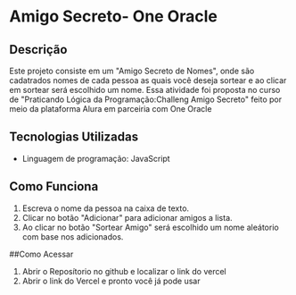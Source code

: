 # Amigo Secreto- One Oracle

## Descrição
Este projeto consiste em um "Amigo Secreto de Nomes", onde são cadatrados nomes de cada pessoa as quais você deseja sortear e ao clicar em sortear será escolhido um nome. Essa atividade foi proposta no curso de "Praticando Lógica da Programação:Challeng Amigo Secreto" feito por meio da plataforma Alura em parceiria com One Oracle

## Tecnologias Utilizadas
- Linguagem de programação: JavaScript

## Como Funciona
1. Escreva o nome da pessoa na caixa de texto.
2. Clicar no botão "Adicionar" para adicionar amigos a lista.
3. Ao clicar no botão "Sortear Amigo" será escolhido um nome aleátorio com base nos adicionados.

##Como Acessar 
1. Abrir o Reposítorio no github e localizar o link do vercel
2. Abrir o link do Vercel e pronto você já pode usar


